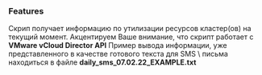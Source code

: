 ### Features
Скрип получает информацию по утилизации ресурсов кластер(ов)  на текущий момент.
Акцентируем Ваше внимание, что скрипт работает с **VMware vCloud Director API** 
Пример вывода информации, уже представленного в качестве готового текста для SMS \ письма находиться в файле **daily_sms_07.02.22_EXAMPLE.txt**